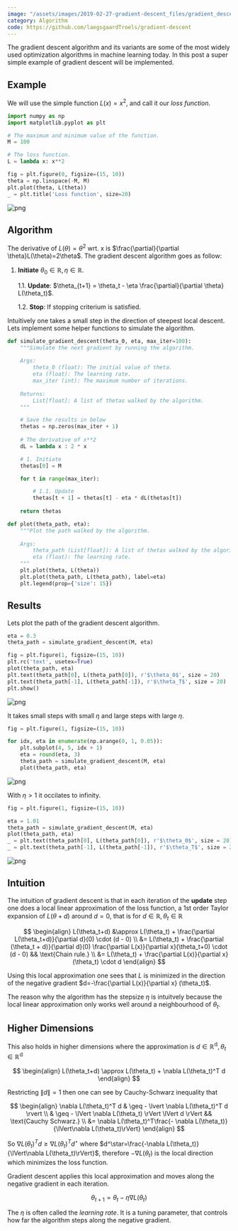 ```yaml
---
image: "/assets/images/2019-02-27-gradient-descent_files/gradient_descent.svg"
category: Algorithm
code: https://github.com/laegsgaardTroels/gradient-descent
---
```

The gradient descent algorithm and its variants are some of the most widely used optimization algorithms in machine learning today. In this post a super simple example of gradient descent will be implemented.<!--more-->

## Example

We will use the simple function $L(x)=x^2$, and call it our *loss function*.


```python
import numpy as np
import matplotlib.pyplot as plt

# The maximum and minimum value of the function.
M = 100

# The loss function.
L = lambda x: x**2

fig = plt.figure(0, figsize=(15, 10))
theta = np.linspace(-M, M)
plt.plot(theta, L(theta))
_ = plt.title('Loss function', size=20)
```


    
![png](/assets/images/2019-02-27-gradient-descent_files/2019-02-27-gradient-descent_3_0.png)
    


## Algorithm

The derivative of $L(\theta)=\theta^2$ wrt. x is $\frac{\partial}{\partial \theta}L(\theta)=2\theta$. The gradient descent algorithm goes as follow:


1. **Initiate** $\theta_0\in\mathbb{R}, \eta\in\mathbb{R}$.

    1.1. **Update**: $\theta_{t+1} = \theta_t - \eta \frac{\partial}{\partial \theta} L(\theta_t)$.
    
    1.2. **Stop**: If stopping criterium is satisfied.
    
Intuitively one takes a small step in the direction of steepest local descent. Lets implement some helper functions to simulate the algorithm.


```python
def simulate_gradient_descent(theta_0, eta, max_iter=100):
    """Simulate the next gradient by running the algorithm.
    
    Args:
        theta_0 (float): The initial value of theta.
        eta (float): The learning rate.
        max_iter (int): The maximum number of iterations.
    
    Returns:
        List[float]: A list of thetas walked by the algorithm.
    """

    # Save the results in below
    thetas = np.zeros(max_iter + 1)
    
    # The derivative of x**2
    dL = lambda x : 2 * x

    # 1. Initiate
    thetas[0] = M

    for t in range(max_iter):

        # 1.1. Update
        thetas[t + 1] = thetas[t] - eta * dL(thetas[t])
    
    return thetas

def plot(theta_path, eta):
    """Plot the path walked by the algorithm.
    
    Args:
        theta_path (List[float]): A list of thetas walked by the algorithm.
        eta (float): The learning rate.
    """
    plt.plot(theta, L(theta))
    plt.plot(theta_path, L(theta_path), label=eta)
    plt.legend(prop={'size': 15})
```

## Results

Lets plot the path of the gradient descent algorithm.


```python
eta = 0.3
theta_path = simulate_gradient_descent(M, eta)

fig = plt.figure(1, figsize=(15, 10))
plt.rc('text', usetex=True)
plot(theta_path, eta)
plt.text(theta_path[0], L(theta_path[0]), r'$\theta_0$', size = 20)
plt.text(theta_path[-1], L(theta_path[-1]), r'$\theta_T$', size = 20)
plt.show()
```


    
![png](/assets/images/2019-02-27-gradient-descent_files/2019-02-27-gradient-descent_7_0.png)
    


It takes small steps with small $\eta$ and large steps with large $\eta$.


```python
fig = plt.figure(1, figsize=(15, 10))

for idx, eta in enumerate(np.arange(0, 1, 0.05)):
    plt.subplot(4, 5, idx + 1)
    eta = round(eta, 3)
    theta_path = simulate_gradient_descent(M, eta)
    plot(theta_path, eta)
```


    
![png](/assets/images/2019-02-27-gradient-descent_files/2019-02-27-gradient-descent_9_0.png)
    


With $\eta>1$ it occilates to infinity.


```python
fig = plt.figure(1, figsize=(15, 10))

eta = 1.01
theta_path = simulate_gradient_descent(M, eta)
plot(theta_path, eta)
_ = plt.text(theta_path[0], L(theta_path[0]), r'$\theta_0$', size = 20)
_ = plt.text(theta_path[-1], L(theta_path[-1]), r'$\theta_T$', size = 20)
```


    
![png](/assets/images/2019-02-27-gradient-descent_files/2019-02-27-gradient-descent_11_0.png)
    


## Intuition

The intuition of gradient descent is that in each iteration of the **update** step one does a local linear approximation of the loss function, a 1st order Taylor expansion of $L(\theta+d)$ around $d=0$, that is for $d\in\mathbb{R}, \theta_t\in\mathbb{R}$

$$
\begin{align}
    L(\theta_t+d) &\approx L(\theta_t) + \frac{\partial L(\theta_t+d)}{\partial d}(0) \cdot (d - 0) \\
    &= L(\theta_t) + \frac{\partial (\theta_t + d)}{\partial d}(0) \frac{\partial L(x)}{\partial x}(\theta_t+0) \cdot (d - 0)  && \text{Chain rule.} \\
    &= L(\theta_t) + \frac{\partial L(x)}{\partial x} (\theta_t) \cdot d
\end{align}
$$

Using this local approximation one sees that $L$ is minimized in the direction of the negative gradient $d=-\frac{\partial L(x)}{\partial x} (\theta_t)$. 

The reason why the algorithm has the stepsize $\eta$ is intuitvely because the local linear approximation only works well around a neighbourhood of $\theta_t$.

## Higher Dimensions

This also holds in higher dimensions where the approximation is $d\in\mathbb{R^d}, \theta_t\in\mathbb{R^d}$

$$
\begin{align}
    L(\theta_t+d) \approx L(\theta_t) + \nabla L(\theta_t)^T d
\end{align}
$$

Restricting $\lVert d\rVert=1$ then one can see by Cauchy-Schwarz inequality that

$$
\begin{align}
    \nabla L(\theta_t)^T d & \geq - \lvert \nabla L(\theta_t)^T d \rvert \\
    & \geq - \lVert \nabla L(\theta_t) \rVert \lVert d \rVert && \text{Cauchy Schwarz.} \\
        &= \nabla L(\theta_t)^T\frac{- \nabla L(\theta_t)}{\lVert\nabla L(\theta_t)\rVert}
\end{align}
$$

So $\nabla L(\theta_t)^T d \geq \nabla L(\theta_t)^T d^\star$ where $d^\star=\frac{-\nabla L(\theta_t)}{\lVert\nabla L(\theta_t)\rVert}$, therefore $-\nabla L(\theta_t)$ is the local direction which minimizes the loss function. 

Gradient descent applies this local approximation and moves along the negative gradient in each iteration. 

$$
\theta_{t+1} = \theta_t - \eta \nabla L(\theta_t)
$$

The $\eta$ is often called the *learning rate*. It is a tuning parameter, that controls how far the algorithm steps along the negative gradient.
